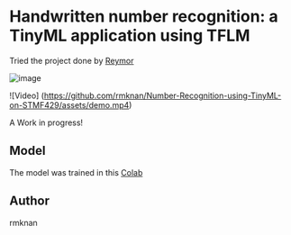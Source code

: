 # Handwritten number recognition: a TinyML application using TFLM

Tried the project done by [Reymor](https://github.com/reymor/stm32f429-tflite-micro-mnist
)

![image](https://github.com/rmknan/Number-Recognition-using-TinyML-on-STMF429/assets/68270003/31da2d08-28e4-45c4-8aa3-2ce58f9036ab)

![Video] (https://github.com/rmknan/Number-Recognition-using-TinyML-on-STMF429/assets/demo.mp4)

A Work in progress!

## Model

The model was trained in this [Colab](https://colab.research.google.com/drive/1VplKYj2p9_9LHHPtLSMRfFzcTP--8NoM?usp=sharing)

## Author

rmknan


